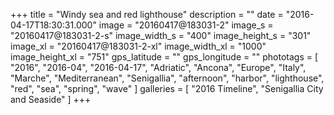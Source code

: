+++
title = "Windy sea and red lighthouse"
description = ""
date = "2016-04-17T18:30:31.000"
image = "20160417@183031-2"
image_s = "20160417@183031-2-s"
image_width_s = "400"
image_height_s = "301"
image_xl = "20160417@183031-2-xl"
image_width_xl = "1000"
image_height_xl = "751"
gps_latitude = ""
gps_longitude = ""
phototags = [ "2016", "2016-04", "2016-04-17", "Adriatic", "Ancona", "Europe", "Italy", "Marche", "Mediterranean", "Senigallia", "afternoon", "harbor", "lighthouse", "red", "sea", "spring", "wave" ]
galleries = [ "2016 Timeline", "Senigallia City and Seaside" ]
+++
